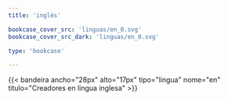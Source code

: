 ```yaml
---
title: 'inglés'

bookcase_cover_src: 'linguas/en_0.svg'
bookcase_cover_src_dark: 'linguas/en_0.svg'

type: 'bookcase'

---
```

{{< bandeira ancho="28px" alto="17px" tipo="lingua" nome="en" titulo="Creadores en lingua inglesa" >}}
